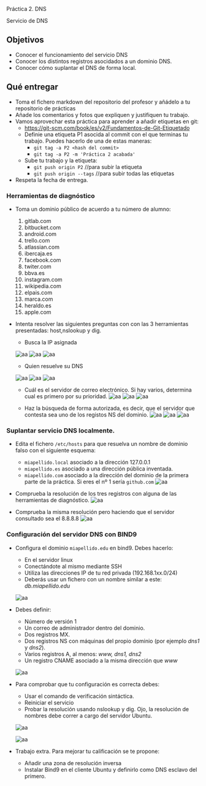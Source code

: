 Práctica 2. DNS

Servicio de DNS

## Objetivos

- Conocer el funcionamiento del servicio DNS
- Conocer los distintos registros asocidados a un dominio DNS.
- Conocer cómo suplantar el DNS de forma local.

## Qué entregar

- Toma el fichero markdown del repositorio del profesor y añádelo a tu repositorio de prácticas
- Añade los comentarios y fotos que expliquen y justifiquen tu trabajo.
- Vamos aprovechar esta práctica para aprender a añadir etiquetas en git:
  - https://git-scm.com/book/es/v2/Fundamentos-de-Git-Etiquetado
  - Definie una etiqueta P1 asocida al commit con el que terminas tu trabajo. Puedes hacerlo de una de estas maneras:
    - `git tag -a P2 <hash del commit>`
    - `git tag -a P2 -m 'Práctica 2 acabada'`
  - Sube tu trabajo y la etiqueta:
    - `git push origin P2`  //para subir la etiqueta
    - `git push origin --tags` //para subir todas las etiquetas
- Respeta la fecha de entrega.

### Herramientas de diagnóstico

- Toma un dominio público de acuerdo a tu número de alumno:
  1. gitlab.com
  2. bitbucket.com
  3. android.com
  4. trello.com
  5. atlassian.com
  6. ibercaja.es
  7. facebook.com
  8. twiter.com
  9. bbva.es
  10. instagram.com
  11. wikipedia.com
  12. elpais.com
  13. marca.com
  14. heraldo.es
  15. apple.com

- Intenta resolver las siguientes preguntas con con las 3 herramientas presentadas: host,nslookup y dig.
  - Busca la IP asignada

  ![aa](./capturas/captura24.png "")
  ![aa](./capturas/captura25.png "")
  ![aa](./capturas/captura26.png "")

  - Quien resuelve su DNS

  ![aa](./capturas/captura37.png "")
  ![aa](./capturas/captura39.png "")
  ![aa](./capturas/captura38.png "")


  - Cuál es el servidor de correo electrónico. Si hay varios, determina cual es primero por su prioridad.
  ![aa](./capturas/captura28.png "")
  ![aa](./capturas/captura29.png "")
  ![aa](./capturas/captura30.png "")

  - Haz la búsqueda de forma autorizada, es decir, que el servidor que contesta sea uno de los registos NS del dominio.
  ![aa](./capturas/captura31.png "")
  ![aa](./capturas/captura32.png "")
  ![aa](./capturas/captura33.png "")

### Suplantar servicio DNS localmente.

- Edita el fichero `/etc/hosts` para que resuelva un nombre de dominio falso con el siguiente esquema: 
  - `miapellido.local` asociado a la dirección 127.0.0.1
  - `miapellido.es` asociado a una dirección pública inventada.
  - `miapellido.com` asociado a la dirección del dominio de la primera parte de la práctica. Si eres el nº 1 sería `github.com`
  ![aa](./capturas/captura34.png "")

- Comprueba la resolución de los tres registros con alguna de las herramientas de diagnóstico.
![aa](./capturas/captura35.png "")

- Comprueba la misma resolución pero haciendo que el servidor consultado sea el 8.8.8.8
![aa](./capturas/captura36.png "")

### Configuración del servidor  DNS con BIND9

- Configura el dominio `miapellido.edu` en bind9. Debes hacerlo:
  - En el servidor linux
  - Conectándote al mismo mediante SSH
  - Utiliza las direcciones IP de tu red privada (192.168.1xx.0/24)
  - Deberás usar un fichero con un nombre similar a este: *db.miapellido.edu*

  ![aa](./capturas/captura40.png "")
- Debes definir:
  - Número de versión 1
  - Un correo de administrador dentro del dominio.
  - Dos registros MX.
  - Dos registros NS con máquinas del propio dominio (por ejemplo *dns1* y *dns2*).
  - Varios registros A, al menos: *www, dns1, dns2*
  - Un registro CNAME asociado a la misma dirección que *www*

  ![aa](./capturas/captura41.png "")

- Para comprobar que tu configuración es correcta debes:
  - Usar el comando de verificación sintáctica.
  - Reiniciar el servicio
  - Probar la resolución usando nslookup y dig. Ojo, la resolución de nombres debe correr a cargo del servidor Ubuntu.

  ![aa](./capturas/captura42.png "")

  ![aa](./capturas/captura43.png "")

- Trabajo extra. Para mejorar tu calificación se te propone:
  - Añadir una zona de resolución inversa
  - Instalar Bind9 en el cliente Ubuntu y definirlo como DNS esclavo del primero.